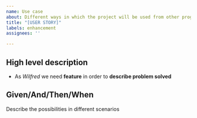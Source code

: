 ```yaml
---
name: Use case
about: Different ways in which the project will be used from other programs
title: "[USER STORY]"
labels: enhancement
assignees: ''

---
```


## High level description

* As _Wilfred_ we need **feature** in order to **describe problem solved**

## Given/And/Then/When

Describe the possibilities in different scenarios
